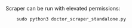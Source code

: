 Scraper can be run with elevated permissions:

```
    sudo python3 doctor_scraper_standalone.py
```
